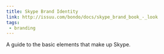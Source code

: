 ```yaml
---
title: Skype Brand Identity
link: http://issuu.com/bondo/docs/skype_brand_book_-_look
tags:
 - branding
---
```


A guide to the basic elements that make up Skype.